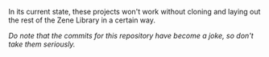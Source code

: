 In its current state, these projects won't work without cloning and laying out the rest of the Zene Library in a certain way.

*Do note that the commits for this repository have become a joke, so don't take them seriously.*
